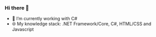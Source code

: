 ### Hi there 👋
- 🔭 I’m currently working with C#
- 🌐 My knowledge stack: .NET Framework/Core, C#, HTML/CSS and Javascript
<!--
**ArtuoS/ArtuoS** is a ✨ _special_ ✨ repository because its `README.md` (this file) appears on your GitHub profile.

Here are some ideas to get you started:

- 🔭 I’m currently working with .NET
- 🌱 I’m currently learning React and clean code in C#
-->
